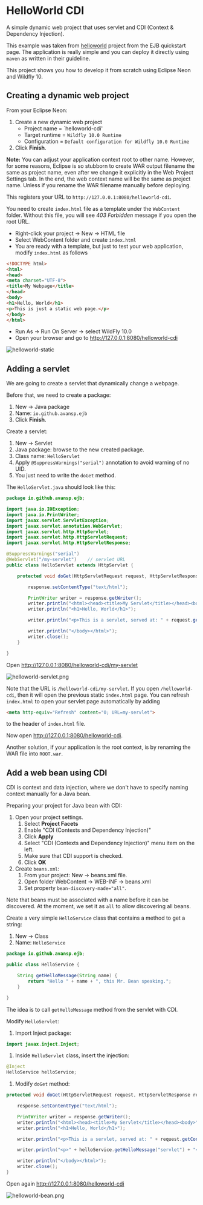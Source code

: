 # HelloWorld CDI

A simple dynamic web project that uses servlet and CDI (Context & Dependency Injection).

This example was taken from [helloworld](https://github.com/jboss-developer/jboss-eap-quickstarts/) project from the EJB quickstart page. The application is really simple and you can deploy it directly using `maven` as written in their guideline.

This project shows you how to develop it from scratch using Eclipse Neon and Wildfly 10.

## Creating a dynamic web project

From your Eclipse Neon:

1. Create a new dynamic web project
   * Project name = `helloworld-cdi'
   * Target runtime = `Wildfly 10.0 Runtime`
   * Configuration = `Default configuration for Wildfly 10.0 Runtime`
1. Click **Finish**.

**Note:** You can adjust your application context root to other name. However, for some reasons, Eclipse is so stubborn to create WAR output filename the same as project name, even after we change it explicitly in the Web Project Settings tab. In the end, the web context name will be the same as project name. Unless if you rename the WAR filename manually before deploying.

This registers your URL to `http://127.0.0.1:8080/helloworld-cdi`.

You need to create `index.html` file as a template under the `WebContent` folder. Without this file, you will see *403 Forbidden* message if you open the root URL.

* Right-click your project -> New -> HTML file
* Select WebContent folder and create `index.html`
* You are ready with a template, but just to test your web application, modify `index.html` as follows

```html
<!DOCTYPE html>
<html>
<head>
<meta charset="UTF-8">
<title>My Webpage</title>
</head>
<body>
<h1>Hello, World</h1>
<p>This is just a static web page.</p>
</body>
</html>
```

* Run As -> Run On Server -> select WildFly 10.0
* Open your browser and go to http://127.0.0.1:8080/helloworld-cdi

![helloworld-static](figs/helloworld-static.png)

## Adding a servlet

We are going to create a servlet that dynamically change a webpage.

Before that, we need to create a package:
1. New -> Java package
1. Name: `io.github.avansp.ejb`
1. Click **Finish**.

Create a servlet:
1. New -> Servlet
1. Java package: browse to the new created package.
1. Class name: `HelloServlet`
1. Apply `@SuppressWarnings("serial")` annotation to avoid warning of no UID.
1. You just need to write the `doGet` method.

The `HelloServlet.java` should look like this:
```java
package io.github.avansp.ejb;

import java.io.IOException;
import java.io.PrintWriter;
import javax.servlet.ServletException;
import javax.servlet.annotation.WebServlet;
import javax.servlet.http.HttpServlet;
import javax.servlet.http.HttpServletRequest;
import javax.servlet.http.HttpServletResponse;

@SuppressWarnings("serial")   
@WebServlet("/my-servlet")    // servlet URL
public class HelloServlet extends HttpServlet {

	protected void doGet(HttpServletRequest request, HttpServletResponse response) throws ServletException, IOException {

		response.setContentType("text/html");

		PrintWriter writer = response.getWriter();
		writer.println("<html><head><title>My Servlet</title></head><body>");
		writer.println("<h1>Hello, World</h1>");

		writer.println("<p>This is a servlet, served at: " + request.getContextPath() + "</p>");

		writer.println("</body></html>");
        writer.close();
	}

}
```

Open http://127.0.0.1:8080/helloworld-cdi/my-servlet

![helloworld-servlet.png](figs/helloworld-servlet.png)

Note that the URL is `/helloworld-cdi/my-servlet`. If you open `/helloworld-cdi`, then it will open the previous static `index.html` page. You can refresh `index.html` to open your servlet page automatically by adding
```html
<meta http-equiv="Refresh" content="0; URL=my-servlet">
```
to the header of `index.html` file.

Now open http://127.0.0.1:8080/helloworld-cdi.

Another solution, if your application is the root context, is by renaming the WAR file into `ROOT.war`.

## Add a web bean using CDI

CDI is context and data injection, where we don't have to specify naming context manually for a Java bean.

Preparing your project for Java bean with CDI:
1. Open your project settings.
   1. Select **Project Facets**
   1. Enable "CDI (Contexts and Dependency Injection)"
   1. Click **Apply**
   1. Select "CDI (Contexts and Dependency Injection)" menu item on the left.
   1. Make sure that CDI support is checked.
   1. Click **OK**
1. Create `beans.xml`:
   1. From your project: New -> beans.xml file.
   1. Open folder WebContent -> WEB-INF -> beans.xml
   1. Set property `bean-discovery-made="all"`.

Note that beans must be associated with a name before it can be discovered. At the moment, we set it as `all` to allow discovering all beans.

Create a very simple `HelloService` class that contains a method to get a string:
1. New -> Class
1. Name: `HelloService`

```java
package io.github.avansp.ejb;

public class HelloService {

	String getHelloMessage(String name) {
		return "Hello " + name + ", this Mr. Bean speaking.";
	}

}
```

The idea is to call `getHelloMessage` method from the servlet with CDI.

Modify `HelloServlet`:
1. Import Inject package:
```java
import javax.inject.Inject;
```
1. Inside `HelloServlet` class, insert the injection:
```java
@Inject
HelloService helloService;
```
1. Modify `doGet` method:
```java
protected void doGet(HttpServletRequest request, HttpServletResponse response) throws ServletException, IOException {

    response.setContentType("text/html");

    PrintWriter writer = response.getWriter();
    writer.println("<html><head><title>My Servlet</title></head><body>");
    writer.println("<h1>Hello, World</h1>");

    writer.println("<p>This is a servlet, served at: " + request.getContextPath() + "</p>");

    writer.println("<p>" + helloService.getHelloMessage("servlet") + "</p>");

    writer.println("</body></html>");
    writer.close();
}
```

Open again http://127.0.0.1:8080/helloworld-cdi

![helloworld-bean.png](figs/helloworld-bean.png)
